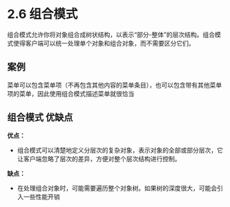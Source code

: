 # 2.6 组合模式
组合模式允许你将对象组合成树状结构，以表示“部分-整体”的层次结构。组合模式使得客户端可以统一处理单个对象和组合对象，而不需要区分它们。

## 案例
菜单可以包含菜单项（不再包含其他内容的菜单条目），也可以包含带有其他菜单项的菜单，因此使用组合模式描述菜单就很恰当

## 组合模式 优缺点

**优点：**

+ 组合模式可以清楚地定义分层次的复杂对象，表示对象的全部或部分层次，它让客户端忽略了层次的差异，方便对整个层次结构进行控制。

**缺点：**

+ 在处理组合对象时，可能需要遍历整个对象树。如果树的深度很大，可能会引入一些性能开销
